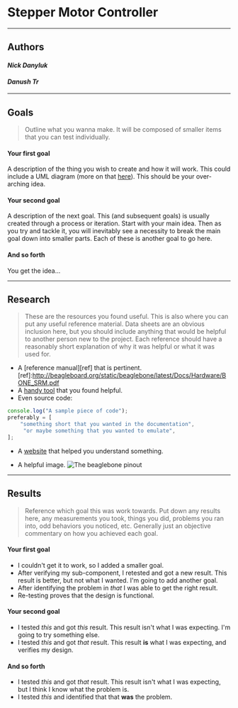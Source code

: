 Stepper Motor Controller
========================


------------------------------------------------

## Authors


#### *Nick Danyluk*
#### *Danush Tr*

------------------------------------------------

## Goals
> Outline what you wanna make. It will be composed of smaller items that you can test individually.

#### __Your first goal__
A description of the thing you wish to create and how it will work. This could include a UML diagram (more on that [here][uml]). This should be your over-arching idea.
 

[uml]:http://bramp.github.io/js-sequence-diagrams/

#### __Your second goal__
 A description of the next goal. This (and subsequent goals) is usually created through a process or iteration. Start with your main idea. Then as you try and tackle it, you will inevitably see a necessity to break the main goal down into smaller parts. Each of these is another goal to go here.
 
#### __And so forth__
You get the idea...

------------------------------------------------

## Research
> These are the resources you found useful. This is also where you can put any useful reference material. Data sheets are an obvious inclusion here, but you should include anything that would be helpful to another person new to the project. Each reference should have a reasonably short explanation of why it was helpful or what it was used for.


*  A [reference manual][ref] that is pertinent.
[ref]:http://beagleboard.org/static/beaglebone/latest/Docs/Hardware/BONE_SRM.pdf
*  A [handy tool](https://stackedit.io/) that you found helpful.
*  Even source code:

```js
console.log("A sample piece of code");
preferably = [	
	"something short that you wanted in the documentation",
	 "or maybe something that you wanted to emulate",
];
```

*  A [website](http://en.wikipedia.org/wiki/Markdown) that helped you understand something.
 
*  A helpful image. 
![The beaglebone pinout](http://insigntech.files.wordpress.com/2013/09/bbb_pinouts.jpg)

------------------------------------------------

## Results
> Reference which goal this was work towards. Put down any results here, any measurements you took, things you did, problems you ran into, odd behaviors you noticed, etc. Generally just an objective commentary on how you achieved each goal. 

#### __Your first goal__
* I couldn't get it to work, so I added a smaller goal.
* After verifying my sub-component, I retested and got a new result. This result is better, but not what I wanted. I'm going to add another goal. 
* After identifying the problem in *that* I was able to get the right result. 
* Re-testing proves that the design is functional.


#### __Your second goal__
* I tested *this* and got *this* result. This result isn't what I was expecting. I'm going to try something else.
* I tested *this* and got *that* result. This result **is** what I was expecting, and verifies my design.

#### __And so forth__
* I tested *this* and got *that* result. This result isn't what I was expecting, but I think I know what the problem is. 
* I tested *this* and identified that that **was** the problem.

